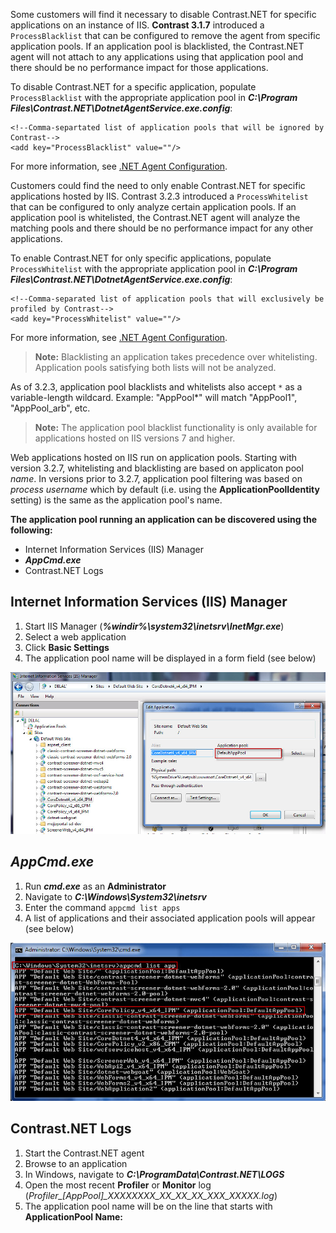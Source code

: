 <!--
title: ".NET Application Pool Filtering"
description: "Information on blacklisting/whitelisting application pools"
tags: "microsoft IIS pooling whitelist blacklist configuration agent installation .Net"
-->

Some customers will find it necessary to disable Contrast.NET for specific applications on an instance of IIS. **Contrast 3.1.7** introduced a ```ProcessBlacklist``` that can be configured to remove the agent from specific application pools. If an application pool is blacklisted, the Contrast.NET agent will not attach to any applications using that application pool and there should be no performance impact for those applications.

To disable Contrast.NET for a specific application, populate ```ProcessBlacklist``` with the appropriate application pool in ***C:\Program Files\Contrast.NET\DotnetAgentService.exe.config***:

```
<!--Comma-separtated list of application pools that will be ignored by Contrast-->
<add key="ProcessBlacklist" value=""/>
```

For more information, see [.NET Agent Configuration](user_netconfig.html#config).

Customers could find the need to only enable Contrast.NET for specific applications hosted by IIS. Contrast 3.2.3 introduced a ```ProcessWhitelist``` that can be configured to only analyze certain application pools. If an application pool is whitelisted, the Contrast.NET agent will analyze the matching pools and there should be no performance impact for any other applications.

To enable Contrast.NET for only specific applications, populate ```ProcessWhitelist``` with the appropriate application pool in ***C:\Program Files\Contrast.NET\DotnetAgentService.exe.config***:

```
<!--Comma-separated list of application pools that will exclusively be profiled by Contrast-->
<add key="ProcessWhitelist" value=""/>
```

For more information, see [.NET Agent Configuration](user_netconfig.html#config).

>**Note:** Blacklisting an application takes precedence over whitelisting.  Application pools satisfying both lists will not be analyzed.

As of 3.2.3, application pool blacklists and whitelists also accept ```*``` as a variable-length wildcard.  Example: "AppPool*" will match "AppPool1", "AppPool_arb", etc.

>**Note:** The application pool blacklist functionality is only available for applications hosted on IIS versions 7 and higher.

Web applications hosted on IIS run on application pools. Starting with version 3.2.7, whitelisting and blacklisting are based on applicaton pool *name*.  In versions prior to 3.2.7, application pool filtering was based on *process username* which by default (i.e. using the **ApplicationPoolIdentity** setting) is the same as the application pool's name.

**The application pool running an application can be discovered using the following:**

* Internet Information Services (IIS) Manager
* ***AppCmd.exe***
* Contrast.NET Logs


## Internet Information Services (IIS) Manager

1. Start IIS Manager (***%windir%\system32\inetsrv\InetMgr.exe***)
2. Select a web application
3. Click **Basic Settings**
4. The application pool name will be displayed in a form field (see below)

<a href="assets/images/KB3-e05_1.jpg" rel="lightbox" title="Application Pool Name"><img class="thumbnail" src="assets/images/KB3-e05_1.jpg"/></a>


## ***AppCmd.exe***

1. Run ***cmd.exe*** as an **Administrator**
2. Navigate to ***C:\Windows\System32\inetsrv***
3. Enter the command ```appcmd list apps```
4. A list of applications and their associated application pools will appear (see below)

<a href="assets/images/KB3-e05_2.jpg" rel="lightbox" title="Application List"><img class="thumbnail" src="assets/images/KB3-e05_2.jpg"/></a>


## Contrast.NET Logs

1. Start the Contrast.NET agent
2. Browse to an application
3. In Windows, navigate to ***C:\ProgramData\Contrast.NET\LOGS***
4. Open the most recent **Profiler** or **Monitor** log (*Profiler_[AppPool]_XXXXXXXX_XX_XX_XX_XXX_XXXXX.log*)
5. The application pool name will be on the line that starts with **ApplicationPool Name:** 

